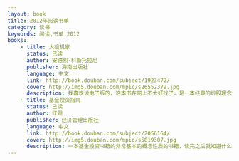 ```yaml
---
layout: book
title: 2012年阅读书单
category: 读书
keywords: 阅读,书单,2012
books: 
    - title: 大投机家
      status: 已读
      author: 安德烈·科斯托拉尼 
      publisher: 海南出版社
      language: 中文
      link: http://book.douban.com/subject/1923472/
      cover: http://img5.douban.com/mpic/s26552379.jpg
      description: 我喜欢读电子版的，这本书在网上不太好找了，是一本经典的炒股理念书籍，内容不涉及专业的炒股技术知识，是一些‘冷静’、‘哲学’、‘投机和投资’的关键点
    - title: 基金投资指南
      status: 已读
      author: 红霞 
      publisher: 经济管理出版社
      language: 中文
      link: http://book.douban.com/subject/2056164/
      cover: http://img5.douban.com/mpic/s5819307.jpg
      description: 一本基金投资书籍的非常基本的概念性质的书籍，读完之后就知道什么基金，基金如何操作，基金费用都有哪些等等基本问题
---
```

